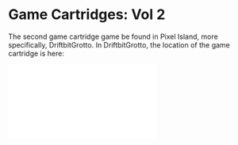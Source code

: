 # Game Cartridges: Vol 2
The second game cartridge game be found in Pixel Island, more specifically, DriftbitGrotto. In DriftbitGrotto, the location of the game cartridge is here:

![](../images/Game-Cartridges-Vol-2-part-1.md)
